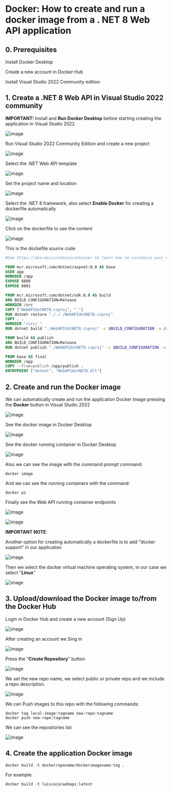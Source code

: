 # Docker: How to create and run a docker image from a . NET 8 Web API application

## 0. Prerequisites

Install Docker Desktop

Create a new account in Docker Hub

Install Visual Studio 2022 Community edition

## 1. Create a .NET 8 Web API in Visual Studio 2022 community

**IMPORTANT**! Install and **Run Docker Desktop** before starting creating the application in Visual Studio 2022

![image](https://github.com/luiscoco/Docker_Create_and_run_Image-_for_dotNET_8_Web_API/assets/32194879/7b58cdb3-a290-457a-b15d-76562a2da203)

Run Visual Studio 2022 Community Edition and create a new project 

![image](https://github.com/luiscoco/Docker_Create_and_run_Image-_for_dotNET_8_Web_API/assets/32194879/c6444f00-a64e-4fc3-a515-db8bf7e1b66e)

Select the .NET Web API template

![image](https://github.com/luiscoco/Docker_Create_and_run_Image-_for_dotNET_8_Web_API/assets/32194879/f87185c0-9051-41cb-89cd-f5a547144bb9)

Set the project name and location

![image](https://github.com/luiscoco/Docker_Create_and_run_Image-_for_dotNET_8_Web_API/assets/32194879/d005f758-c124-4483-bd35-5a00cb4faa51)

Select the .NET 8 framework, also select **Enable Docker** for creating a dockerfile automatically

![image](https://github.com/luiscoco/Docker_Create_and_run_Image-_for_dotNET_8_Web_API/assets/32194879/2af5048d-66c5-4159-b728-0bbf9082d0e3)

Click on the dockerfile to see the content

![image](https://github.com/luiscoco/Docker_Create_and_run_Image-_for_dotNET_8_Web_API/assets/32194879/a4fa4f42-0952-453c-a04e-02aaf8716333)

This is the dockefile source code

```dockerfile
#See https://aka.ms/customizecontainer to learn how to customize your debug container and how Visual Studio uses this Dockerfile to build your images for faster debugging.

FROM mcr.microsoft.com/dotnet/aspnet:8.0 AS base
USER app
WORKDIR /app
EXPOSE 8080
EXPOSE 8081

FROM mcr.microsoft.com/dotnet/sdk:8.0 AS build
ARG BUILD_CONFIGURATION=Release
WORKDIR /src
COPY ["WebAPIdotNET8.csproj", "."]
RUN dotnet restore "./././WebAPIdotNET8.csproj"
COPY . .
WORKDIR "/src/."
RUN dotnet build "./WebAPIdotNET8.csproj" -c $BUILD_CONFIGURATION -o /app/build

FROM build AS publish
ARG BUILD_CONFIGURATION=Release
RUN dotnet publish "./WebAPIdotNET8.csproj" -c $BUILD_CONFIGURATION -o /app/publish /p:UseAppHost=false

FROM base AS final
WORKDIR /app
COPY --from=publish /app/publish .
ENTRYPOINT ["dotnet", "WebAPIdotNET8.dll"]
```

## 2. Create and run the Docker image 

We can automatically create and run the application Docker Image pressing the **Docker** button in Visual Studio 2022

![image](https://github.com/luiscoco/Docker_Create_and_run_Image-_for_dotNET_8_Web_API/assets/32194879/ea68b43b-71c6-4dbc-adf9-f9edb7d0127b)

See the docker image in Docker Desktop

![image](https://github.com/luiscoco/Docker_Create_and_run_Image-_for_dotNET_8_Web_API/assets/32194879/93ea102a-5e00-4857-910b-6ac32b3539e3)

See the docker running container in Docker Desktop

![image](https://github.com/luiscoco/Docker_Create_and_run_Image-_for_dotNET_8_Web_API/assets/32194879/fa7fb04d-d25d-404d-88be-bc3fa2aed0c9)

Also we can see the image with the command prompt command:

```
docker image
```

And we can see the running containers with the command:

```
docker ps
```

Finally see the Web API running container endpoints

![image](https://github.com/luiscoco/Docker_Create_and_run_Image-_for_dotNET_8_Web_API/assets/32194879/9d3a9601-78ce-4d29-8af8-dc04a5d53d5b)

![image](https://github.com/luiscoco/Docker_Create_and_run_Image-_for_dotNET_8_Web_API/assets/32194879/192dfb78-52b5-4673-a030-4fe4389b69c8)

**IMPORTANT NOTE**: 

Another option for creating automatically a dockerfile is to add "docker support" in our application

![image](https://github.com/luiscoco/Docker_Create_and_run_Image-_for_dotNET_8_Web_API/assets/32194879/ee3340e7-90b0-428d-b796-1000853e8c9f)

Then we select the docker virtual machine operating system, in our case we select "**Linux**"

![image](https://github.com/luiscoco/Docker_Create_and_run_Image-_for_dotNET_8_Web_API/assets/32194879/ab91a28d-faca-4be2-8dc2-542683523561)

## 3. Upload/download the Docker image to/from the Docker Hub

Login in Docker Hub and create a new account (Sign Up)

![image](https://github.com/luiscoco/Docker_Create_and_run_Image-_for_dotNET_8_Web_API/assets/32194879/26e2923e-e081-46f4-a64f-1dbe16ae58a6)

After creating an account we Sing in

![image](https://github.com/luiscoco/Docker_Create_and_run_Image-_for_dotNET_8_Web_API/assets/32194879/9f85488e-a4e0-4f06-8b90-0f8973742f33)

Press the "**Create Repository**" button

![image](https://github.com/luiscoco/Docker_Create_and_run_Image-_for_dotNET_8_Web_API/assets/32194879/b67d942c-8e60-4d1e-8c3d-0cb72b480799)

We set the new repo name, we select public or private repo and we include a repo description.

![image](https://github.com/luiscoco/Docker_Create_and_run_Image-_for_dotNET_8_Web_API/assets/32194879/d0faa9c1-815f-4ba0-a90c-238c88a80a87)

We can Push images to this repo with the following commands: 

```
docker tag local-image:tagname new-repo:tagname
docker push new-repo:tagname
```

We can see the repositories list

![image](https://github.com/luiscoco/Docker_Create_and_run_Image-_for_dotNET_8_Web_API/assets/32194879/7b88adb2-3b56-4cd6-a3fb-011eefbea51e)




## 4. Create the application Docker image

```
docker build -t dockerreponame/dockerimagename:tag .
```

For example:

```
docker build -t luiscoco/webapi:latest
```








